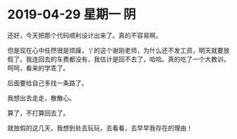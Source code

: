 # **2019-04-29 星期一 阴**

还好，今天把那个代码顺利设计出来了。真的不容易啊。

但是现在心中任然很是烦躁，丫的这个谢刚老师，为什么还不发工资，明天就要放假了。我连回去的车费都没有，我估计是回不去了，哈哈。真的吃了一个大教训，呵呵，看来的学乖了。

后面要给自己多找一条路了。

我想出去走走，散散心。

算了，不打算回去了。

就放假的这几天，我想到处去玩玩，去看看，去早早我存在的理由！